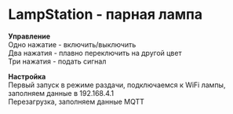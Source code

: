 # LampStation - парная лампа  

**Управление**  
Одно нажатие - включить/выключить  
Два нажатия - плавно переключить на другой цвет  
Три нажатия - подать сигнал  

**Настройка**  
Первый запуск в режиме раздачи, подключаемся к WiFi лампы, заполняем данные в 192.168.4.1  
Перезагрузка, заполняем данные MQTT
